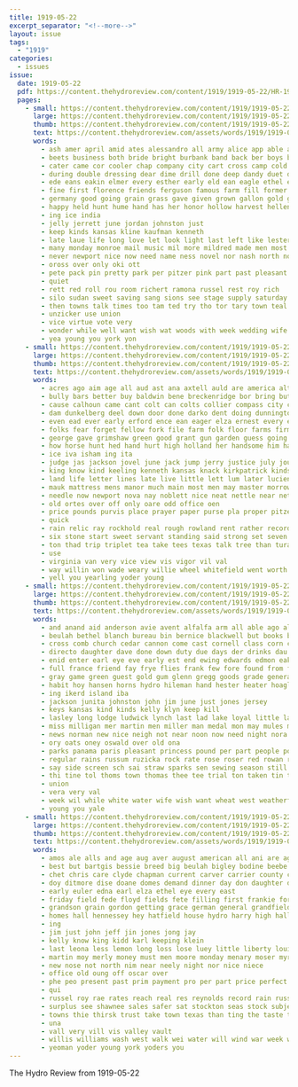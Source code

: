 ```yaml
---
title: 1919-05-22
excerpt_separator: "<!--more-->"
layout: issue
tags:
  - "1919"
categories:
  - issues
issue:
  date: 1919-05-22
  pdf: https://content.thehydroreview.com/content/1919/1919-05-22/HR-1919-05-22.pdf
  pages:
    - small: https://content.thehydroreview.com/content/1919/1919-05-22/small/HR-1919-05-22-01.jpg
      large: https://content.thehydroreview.com/content/1919/1919-05-22/large/HR-1919-05-22-01.jpg
      thumb: https://content.thehydroreview.com/content/1919/1919-05-22/thumbnails/HR-1919-05-22-01.jpg
      text: https://content.thehydroreview.com/assets/words/1919/1919-05-22/HR-1919-05-22-01.txt
      words:
        - ash amer april amid ates alessandro all army alice app able alma american and author arizona alfalfa ale arms aro aid are
        - beets business both bride bright burbank band back ber boys been begin box bonds beulah but bead banion bureau bea barr better bring bryson buy brown binder brought burst butter bila brides bertha
        - cater came cor cooler chap company city cart cross camp cold class chapman care clover charles come court coates call close clark corn can car china cox cane chance clyde claud cream center chas cutter cost council
        - during double dressing dear dime drill done deep dandy duet dixon dinner dames daughter day dorothy daily dunn deem dollar dense
        - ede eans eakin elmer every esther early eld ean eagle ethel ever
        - fine first florence friends ferguson famous farm fill former fini for folks fee forward fall foster friday field fair fire from flag fruit flowers frans flint frederick fern
        - germany good going grain grass gave given grown gallon gold glad grade gener gone guardian guess goods
        - happy held hunt hume hand has her honor hollow harvest hellen hardware had home heger hydro harriet house hold how hose hout hope hed hearty high host
        - ing ice india
        - jelly jerrett june jordan johnston just
        - keep kinds kansas kline kaufman kenneth
        - late laue life long love let look light last left like lester lot letter little lone list loud ligh lin lose
        - many monday monroe mail music mil more mildred made men most market morn medford may mabel mission mcconnell merit morgan miller miss mee mar money marriage much march main
        - never newport nice now need name ness novel nor nash north nordyke new norris news night not nims noel
        - oross over only oki ott
        - pete pack pin pretty park per pitzer pink part past pleasant princess paris painting promise parks palmer pure present pickles piece pass people price piano president pope pay pound potter pleas place pershing
        - quiet
        - rett red roll rou room richert ramona russel rest roy rich
        - silo sudan sweet saving sang sions see stage supply saturday stuff set seed stand service show salisbury sis small supper sack soon sia sup such side seen states say sur school ser servies selene special silos salt state short story seeds salute still sell store sugar sunday sunrise save she send six saw silver schol
        - then towns talk times too tam ted try tho tor tary town teal thal the them than twine tast
        - unzicker use union
        - vice virtue vote very
        - wonder while well want wish wat woods with week wedding wife west war wil welcome weeks way weather willis wit went winter wood worthy work will white was
        - yea young you york yon
    - small: https://content.thehydroreview.com/content/1919/1919-05-22/small/HR-1919-05-22-02.jpg
      large: https://content.thehydroreview.com/content/1919/1919-05-22/large/HR-1919-05-22-02.jpg
      thumb: https://content.thehydroreview.com/content/1919/1919-05-22/thumbnails/HR-1919-05-22-02.jpg
      text: https://content.thehydroreview.com/assets/words/1919/1919-05-22/HR-1919-05-22-02.txt
      words:
        - acres ago aim age all aud ast ana axtell auld are america alta able adams and aid ariz autumn army amour albany
        - bully bars better buy baldwin bene breckenridge bor bring but bald both brave bart bur big ber block benedict been book bal barnes brothers business blum boys bale bride bas breeding black books bond bis bands bank buck bitter blaine benton beat back burgman began bessie buyers brook bay breed best broach bard bert bar brought board
        - cause calhoun came cant colt can colts collier compass city cheese calvin clerk certain chief county close care coplin caller clark chance con court clay caddo come cases cooley charter counter colls clair cattle chambers cross charles counsel company
        - dam dunkelberg deel down door done darko dent doing dunnington deal dark dunn day during dear dora dale deputy due days der dinner deeds dollar delaware
        - even ead ever early erford ence ean eager elza ernest every end
        - folks fear forget fellow fork file farm folk floor farms firm for fam friends forth few flesh full fields france free fee friday fell fire fer from front foot first fish friend far fed fair
        - george gave grimshaw green good grant gun garden guess going given grass glad gey grew gillet grain greed ghering guy
        - how horse hunt hed hand hurt high holland her handsome him hafer hydro hail hatter home honorable hopewell hudson henry hour had heart has harder hills hasley hundred hay hope hove hens house hom hack
        - ice iva isham ing ita
        - judge jas jackson jovel june jack jump jerry justice july journey jess jacks just job january jones john jefferson
        - king know kind keeling kenneth kansas knack kirkpatrick kinds kings kusch kauf
        - land life letter lines late live little lett lum later lucien like look lovely last lew latour livingston light living lawless loan lane louie love lage let lowing lonie louis long lawyer
        - mauk mattress mens manor much main most men may master morrow money moore mister myrtle mules marion miller mare mine must mill made mand moment mun monday minor middle morning matter mate mares man mule miss mer market more might many
        - needle now newport nova nay noblett nice neat nettle near nettie note never new nor nest narrow night news name names neighbors north nannie not
        - old ortes over off only oare odd office oen
        - price pounds purvis place prayer paper purse pla proper pitzer point pro people pest pald pine page panama pair poor prudence perfect pay ports payment pleasure past pack peace
        - quick
        - rain relic ray rockhold real rough rowland rent rather record ress river register render rode rates reg road roy rodney room read recker rod reno rives reasons rick
        - six stone start sweet servant standing said strong set seven service sale stranger sheriff self single small standard send senator shows sire ship smooth stuff smith soon selling street size shannon ser seal spain shown sat sunday screen slow sense sargeant savin sum stretch south stage sally shall suter stella stay shape seem silas shoulder soll study sell stands sturman stand state such say saw saturday silence speak scott stock surprise sodders soe show she see soul sudan seed style
        - ton thad trip triplet tea take tees texas talk tree than tura the tips try towns tol table thet then tale tor ten triplett tosh tiff taken thomas tiffany tour tom trial truman too telling tell them
        - use
        - virginia van very vice view vis vigor vil val
        - way willin won wade weary willie wheel whitefield went worth works walt wilt willis wish webster wife ways want williamson willard well wright wheat weeks westbrook west write working will why white weatherford was winter win while wheatland work words world with week
        - yell you yearling yoder young
    - small: https://content.thehydroreview.com/content/1919/1919-05-22/small/HR-1919-05-22-03.jpg
      large: https://content.thehydroreview.com/content/1919/1919-05-22/large/HR-1919-05-22-03.jpg
      thumb: https://content.thehydroreview.com/content/1919/1919-05-22/thumbnails/HR-1919-05-22-03.jpg
      text: https://content.thehydroreview.com/assets/words/1919/1919-05-22/HR-1919-05-22-03.txt
      words:
        - and anand aid anderson avie avent alfalfa arm all able ago alma anna are appleman anes alice
        - beulah bethel blanch bureau bin bernice blackwell but books brought bankers bridge best baler barber byce bulls bodine back bers boys barn business been burk better binder ban boschert ball brother baby blakes boen bob bricks burkhart buy base buck breed bridgeport both bessie brabant boston
        - cross comb church cedar cannon come cast cornell class corn city childre county clay came clifford cold cam cheap chas collier cook campbell collins ching candies care cor clara carl course con caller colony cordell comfort cox can comes canyon calleri crosswhite clyde
        - directo daughter dave done down duty due days der drinks dau davi day date dar dunithan
        - enid enter earl eye eve early est end ewing edwards edmon eakin eno elliot elko everett ellison english ent erman even exendine
        - full france friend fay frye flies frank few fore found from fry far fred floyd fight friends farnum ford folks for first fast friday fail foster frans furnish fine franc field furlough
        - gray game green guest gold gum glenn gregg goods grade general good gordon grass getting goo gave gang geary games grain
        - habit hoy hansen horns hydro hileman hand hester heater hoagland hall hatt hour helen honesty hinton hing him hold hin hem hair hills hom her home hay hazel homer horse honse high head hurry held house harry health hum handle hud hed has howard had hien
        - ing ikerd island iba
        - jackson junita johnston john jim june just jones jersey
        - keys kansas kind kinds kelly klyn keep kill
        - lasley long lodge ludwick lynch last lad lake loyal little late lowing lacy land left lemon laundry len look loy lee line lace london lunsford lead let libby
        - miss milligan mer martin men miller man medal mon may mules morning money miles milo made mayo max monday mitchell mabel more mor mean mech market members mound mcdowell minn mckay mat many mildred mexican mort morgan manning mis maynard mond millet much most
        - news norman new nice neigh not near noon now need night nora nor norvell
        - ory oats oney oswald over old ona
        - parks panama paris pleasant princess pound per part people potter painting past pope phe pleas pauline purple post pera public present paper price posse penny
        - regular rains russum ruzicka rock rate rose roser red rowan rainy ray rake reno russel roches riggins rope rob rhode ready rat rough
        - say side screen sch sai straw sparks sen sewing season still stocking sal span storm she start severe steel stover selling sube save schools swift school schol summer stacy sermon steele sun state string sears shape six shower safo sayre sudan sunday service streets sale station sister swartzendruber shawnee sell summ see store stand seed shepherd small south seen short stuff ser sick share saturday
        - thi tine tol thoms town thomas thee tee trial ton taken tin ticker toom than team the trip texas ten then them thompson too taylor tank turn tex townsend
        - union
        - vera very val
        - week wil while white water wife wish want wheat west weatherford way warren wall with war was well wit winter wilson will williams willis won woolen watson weather work weer went
        - young you yale
    - small: https://content.thehydroreview.com/content/1919/1919-05-22/small/HR-1919-05-22-04.jpg
      large: https://content.thehydroreview.com/content/1919/1919-05-22/large/HR-1919-05-22-04.jpg
      thumb: https://content.thehydroreview.com/content/1919/1919-05-22/thumbnails/HR-1919-05-22-04.jpg
      text: https://content.thehydroreview.com/assets/words/1919/1919-05-22/HR-1919-05-22-04.txt
      words:
        - amos ale alls and age aug aver august american all ani are agent ago
        - best but bartgis bessie breed big beulah bigley bodine beebe bills brown bixler buckmaster bankers brewer bradley banks blood buyers bea beat bonds ban boschert blend bank business been
        - chet chris care clyde chapman current carver carrier county cheney class collier colle craw check coles colony cashier cash came caddo collins city catherine cold can call chas clarence cure cheek church cope company
        - doy ditmore dise doane domes demand dinner day don daughter days davis denham due
        - early euler edna earl elza ethel eye every east
        - friday field fede floyd fields fete filling first frankie for forget fing friends fund ford free florence farmer fost fear farm foreman from fred fine full felton fair
        - grandson grain gordon getting grace german general grandfield glenn grower given griffin going glen gregg gin george gram
        - homes hall hennessey hey hatfield house hydro harry high halls hold herb henke hom home herbert has her had hon hail hinton
        - ing
        - jim just john jeff jin jones jong jay
        - kelly know king kidd karl keeping klein
        - last leona less lemon long loss lose luey little liberty louis lightning large let like list ley loan lone lime lad lynn light
        - martin moy merly money must men moore monday menary moser myrtle mills mail made murray miller may market miss
        - new nose not north nim near neely night nor nice niece
        - office old oung off oscar over
        - phe peo present past prim payment pro per part price perfect pleasant policy president poage public pope potter potters
        - qui
        - russel roy rae rates reach real res reynolds record rain russe rey ridge robert rei reno road ruby reuben
        - surplus see shawnee sales safer sat stockton seas stock subject scott seat sick she send stocks son strength season simmons sparks shy seal ster skill sell state styles seth short snow supper service saturday school sun sweat sale sunday sas such star siok soon sund storms sturgill sea
        - towns thie thirsk trust take town texas than ting the taste taken thing tome tor thurs
        - una
        - vall very vill vis valley vault
        - willis williams wash west walk wei water will wind war week words work wyatt williamson willie welcome wright wife with was wide want write wheat why
        - yeoman yoder young york yoders you
---
```


The Hydro Review from 1919-05-22

<!--more-->

